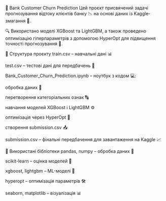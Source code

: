 🏦 Bank Customer Churn Prediction
Цей проєкт присвячений задачі прогнозування відтоку клієнтів банку 📉 на основі даних із Kaggle-змагання 🏁.

🔍 Використано моделі XGBoost та LightGBM, а також проведено оптимізацію гіперпараметрів з допомогою HyperOpt для підвищення точності прогнозування 🎯.

📁 Структура проєкту
train.csv – навчальні дані 📊

test.csv – тестові дані для передбачень 🧪

Bank_Customer_Churn_Prediction.ipynb – ноутбук з кодом 💻:

обробка даних 🧹

перетворення категоріальних ознак 🔠

навчання моделей XGBoost і LightGBM ⚙️

оптимізація через HyperOpt 🧠

створення submission.csv 📤

submission.csv – фінальні передбачення для завантаження на Kaggle 📈

🧰 Використані бібліотеки
pandas, numpy – обробка даних 🧮

scikit-learn – оцінка моделей 📐

xgboost, lightgbm – ML-моделі 🤖

hyperopt – оптимізація параметрів 🛠️

seaborn, matplotlib – візуалізація 📊
